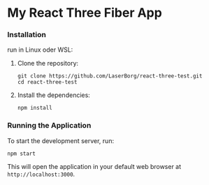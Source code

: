 # My React Three Fiber App

### Installation

run in Linux oder WSL:

1. Clone the repository:
   ```
   git clone https://github.com/LaserBorg/react-three-test.git
   cd react-three-test
   ```

2. Install the dependencies:
   ```
   npm install
   ```

### Running the Application

To start the development server, run:
```
npm start
```

This will open the application in your default web browser at `http://localhost:3000`.
